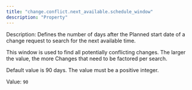 ```yaml
---
title: "change.conflict.next_available.schedule_window"
description: "Property"
---
```


Description: Defines the number of days after the Planned start date of a change request to search for the next available time.

This window is used to find all potentially conflicting changes. The larger the value, the more Changes that need to be factored per search.

Default value is 90 days. The value must be a positive integer.

Value: `90`